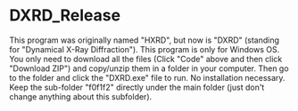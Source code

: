 # DXRD_Release

This program was originally named "HXRD", but now is "DXRD" (standing for "Dynamical X-Ray Diffraction"). This program is only for Windows OS. You only need to download all the files (Click "Code" above and then click "Download ZIP") and copy/unzip them in a folder in your computer. Then go to the folder and click the "DXRD.exe" file to run. No installation necessary. Keep the sub-folder "f0f1f2" directly under the main folder (just don't change anything about this subfolder).
